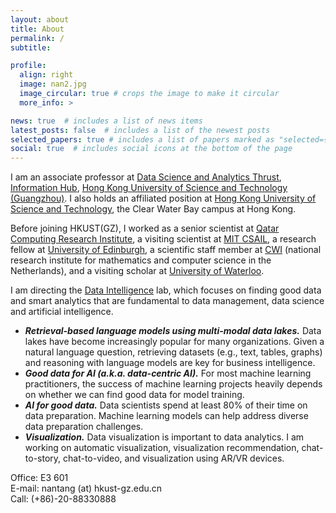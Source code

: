 ```yaml
---
layout: about
title: About
permalink: /
subtitle:

profile:
  align: right
  image: nan2.jpg
  image_circular: true # crops the image to make it circular
  more_info: >

news: true  # includes a list of news items
latest_posts: false  # includes a list of the newest posts
selected_papers: true # includes a list of papers marked as "selected={true}"
social: true  # includes social icons at the bottom of the page
---
```


I am an associate professor at <a href="http://dsa.hkust-gz.edu.cn/">Data Science and Analytics Thrust</a>, <a href="https://www.hkust-gz.edu.cn/academics/hubs-and-thrust-areas/information-hub/">Information Hub</a>, <a href="http://hkust-gz.edu.cn/">Hong Kong University of Science and Technology (Guangzhou)</a>. I also holds an affiliated position at <a href="https://hkust.edu.hk/">Hong Kong University of Science and Technology</a>, the Clear Water Bay campus at Hong Kong.


Before joining HKUST(GZ), I worked as a senior scientist at <a href="https://www.hbku.edu.qa/en/qcri/about">Qatar Computing Research Institute</a>, a visiting scientist at <a href="https://www.csail.mit.edu/">MIT CSAIL</a>, a research fellow at <a href="https://www.ed.ac.uk/">University of Edinburgh</a>, a scientific staff member at <a href="https://www.cwi.nl/en/">CWI</a> (national research institute for mathematics and computer science in the Netherlands), and a visiting scholar at <a href="https://uwaterloo.ca/">University of Waterloo</a>.


I am directing the <a href=""> Data Intelligence</a> lab, which focuses on finding good data and smart analytics that are fundamental to data management, data science and artificial intelligence. 

<ul>
  <li>
    <em><strong>Retrieval-based language models using multi-modal data lakes.</strong></em>
    Data lakes have become increasingly popular for many organizations. Given a natural language question, retrieving datasets (e.g., text, tables, graphs) and reasoning with language models are key for business intelligence.
  </li>
  <li>
    <em><strong>Good data for AI (a.k.a. data-centric AI).</strong></em>
    For most machine learning practitioners, the success of machine learning projects heavily depends on whether we can find good data for model training.
  </li>
  <li>
    <em><strong>AI for good data.</strong></em>
    Data scientists spend at least 80% of their time on data preparation. Machine learning models can help address diverse data preparation challenges.
  </li>
  <li>
    <em><strong>Visualization.</strong></em>
    Data visualization is important to data analytics. I am working on automatic visualization, visualization recommendation, chat-to-story, chat-to-video, and visualization using AR/VR devices.
  </li>
</ul>

Office: E3 601 
<br>E-mail: nantang (at) hkust-gz.edu.cn
<br>Call: (+86)-20-88330888